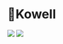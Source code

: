 # Kowell

<img src="https://github.com/devrun2016/Preview_Contents/blob/main/Kowell/Simulator%20Screenshot%20-%20iPad%20Pro%2013-inch%20(M4)%20-%202024-10-26%20at%2007.57.00.png">

<img src="https://github.com/devrun2016/Preview_Contents/blob/main/Kowell/Simulator%20Screenshot%20-%20iPad%20Pro%2013-inch%20(M4)%20-%202024-10-26%20at%2007.57.08.png">
